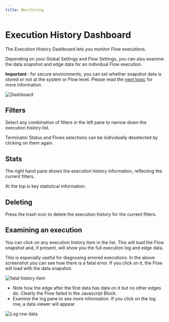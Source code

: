 ```yaml
---
title: Monitoring
---
```


# Execution History Dashboard

The Execution History Dashboard lets you monitor Flow executions. 

Depending on your Global Settings and Flow Settings, you can also examine the data snapshot and edge data for an individual Flow execution.

**Important** : for secure environments, you can set whether snapshot data is stored or not at the system or Flow level. 
Please read the [next topic](History-data-storage-levels.md) for more information.

![Dashboard](flows-dashboard-1.png)
 
## Filters
Select any combination of filters in the left pane to narrow down the execution history list.

Terminator Status and Flows selections can be individually deselected by clicking on them again.

## Stats
The right hand pane shows the execution history information, reflecting the current filters.

At the top is key statistical information.

## Deleting
Press the trash icon to delete the execution history for the current filters.

## Examining an execution
You can click on any execution history item in the list. This will load the Flow snapshot and, if present, will show you the full execution log and edge data.

This is especially useful for diagnosing errored executions. In the above screenshot you can see how there is a fatal error. If you click on it, the Flow will load with the data snapshot.

![fatal history item](fatal-history.png)

- Note how the edge after the first data has data on it but no other edges do. Clearly the Flow failed in the Javascript Block.
- Examine the log pane to see more information. If you click on the log row, a data viewer will appear.

![Log row data](log-row-data.png)
